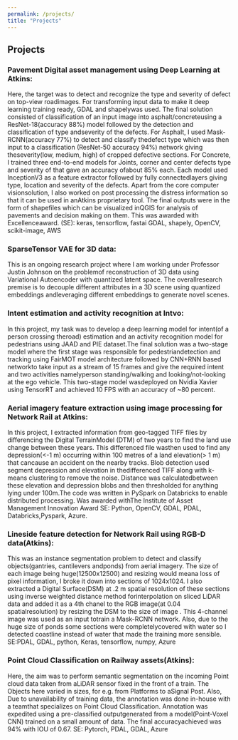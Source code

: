 ```yaml
---
permalink: /projects/
title: "Projects"
---
```



## Projects

### Pavement Digital asset management using Deep Learning at Atkins:
Here, the target was to detect and recognize the type and severity of defect on top-view roadimages. For transforming input data to make it deep learning training ready, GDAL and shapelywas used. The final solution consisted of classification of an input image into asphalt/concreteusing a ResNet-18(accuracy 88%) model followed by the detection and classification of type andseverity of the defects. For Asphalt, I used Mask-RCNN(accuracy 77%) to detect and classify thedefect type which was then input to a classification (ResNet-50 accuracy 94%) network giving theseverity(low, medium, high) of cropped defective sections. For Concrete, I trained three end-to-end models for Joints, corner and center defects type and severity of that gave an accuracy ofabout 85% each. Each model used InceptionV3 as a feature extractor followed by fully connectedlayers giving type, location and severity of the defects. Apart from the core computer visionsolution, I also worked on post processing the distress information so that it can be used in anAtkins proprietary tool. The final outputs were in the form of shapefiles which can be visualized inQGIS for analysis of pavements and decision making on them. This was awarded with Excellenceaward. (SE): keras, tensorflow, fastai GDAL, shapely, OpenCV, scikit-image, AWS

### SparseTensor VAE for 3D data:

This is an ongoing research project where I am working under Professor Justin Johnson on the problemof reconstruction of 3D data using Variational Autoencoder with quantized latent space. The overallresearch premise is to decouple different attributes in a 3D scene using quantized embeddings andleveraging different embeddings to generate novel scenes.


### Intent estimation and activity recognition at Intvo:

In this project, my task was to develop a deep learning model for intent(of a person crossing theroad) estimation and an activity recognition model for pedestrians using JAAD and PIE dataset.The final solution was a two-stage model where the first stage was responsible for pedestriandetection and tracking using FairMOT model architecture followed by CNN+RNN based networkto take input as a stream of 15 frames and give the required intent and two activities namelyperson standing/walking and looking/not-looking at the ego vehicle. This two-stage model wasdeployed on Nvidia Xavier using TensorRT and achieved 10 FPS with an accuracy of ~80 percent.

### Aerial imagery feature extraction using image processing for Network Rail at Atkins:

In this project, I extracted information from geo-tagged TIFF files by differencing the Digital TerrainModel (DTM) of two years to find the land use change between these years. This differenced file wasthen used to find any depression(<-1 m) occurring within 100 metres of a land elevation(> 1 m) that cancause an accident on the nearby tracks. Blob detection used segment depression and elevation in thedifferenced TIFF along with k-means clustering to remove the noise. Distance was calculatedbetween these elevation and depression blobs and then thresholded for anything lying under 100m.The code was written in PySpark on Databricks to enable distributed processing. Was awarded withThe Institute of Asset Management Innovation Award SE: Python, OpenCV, GDAL, PDAL, Databricks,Pyspark, Azure.

### Lineside feature detection for Network Rail using RGB-D data(Atkins):

This was an instance segmentation problem to detect and classify objects(gantries, cantilevers andponds) from aerial imagery. The size of each image being huge(12500x12500) and resizing would meana loss of pixel information, I broke it down into sections of 1024x1024. I also extracted a Digital Surface(DSM) at .2 m spatial resolution of these sections using inverse weighted distance method forinterpolation on sliced LiDAR data and added it as a 4th chanel to the RGB image(at 0.04 spatialresolution) by resizing the DSM to the size of image . This 4-channel image was used as an input totrain a Mask-RCNN network. Also, due to the huge size of ponds some sections were completelycovered with water so I detected coastline instead of water that made the training more sensible. SE:PDAL, GDAL, python, Keras, tensorflow, numpy, Azure

### Point Cloud Classification on Railway assets(Atkins):

Here, the aim was to perform semantic segmentation on the incoming Point cloud data taken from aLiDAR sensor fixed in the front of a train. The Objects here varied in sizes, for e.g. from Platforms to aSignal Post. Also, Due to unavailability of training data, the annotation was done in-house with a teamthat specializes on Point Cloud Classification. Annotation was expedited using a pre-classified outputgenerated from a model(Point-Voxel CNN) trained on a small amount of data. The final accuracyachieved was 94% with IOU of 0.67. SE: Pytorch, PDAL, GDAL, Azure